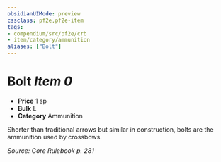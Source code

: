 ```yaml
---
obsidianUIMode: preview
cssclass: pf2e,pf2e-item
tags:
- compendium/src/pf2e/crb
- item/category/ammunition
aliases: ["Bolt"]
---
```

# Bolt *Item 0*  

- **Price** 1 sp
- **Bulk** L
- **Category** Ammunition

Shorter than traditional arrows but similar in construction, bolts are the ammunition used by crossbows.

*Source: Core Rulebook p. 281*
